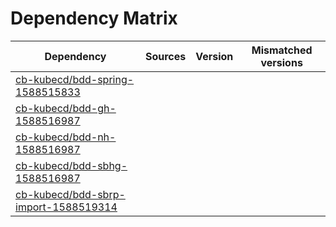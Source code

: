 # Dependency Matrix

Dependency | Sources | Version | Mismatched versions
---------- | ------- | ------- | -------------------
[cb-kubecd/bdd-spring-1588515833](https://github.com/cb-kubecd/bdd-spring-1588515833.git) |  | []() | 
[cb-kubecd/bdd-gh-1588516987](https://github.com/cb-kubecd/bdd-gh-1588516987.git) |  | []() | 
[cb-kubecd/bdd-nh-1588516987](https://github.com/cb-kubecd/bdd-nh-1588516987.git) |  | []() | 
[cb-kubecd/bdd-sbhg-1588516987](https://github.com/cb-kubecd/bdd-sbhg-1588516987.git) |  | []() | 
[cb-kubecd/bdd-sbrp-import-1588519314](https://github.com/cb-kubecd/bdd-sbrp-import-1588519314.git) |  | []() | 
